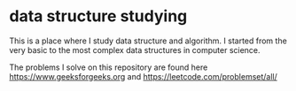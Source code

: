 # data structure studying
This is a place where I study data structure and algorithm. I started from the very basic to the most complex data structures in computer science.

The problems I solve on this repository are found here https://www.geeksforgeeks.org and https://leetcode.com/problemset/all/

